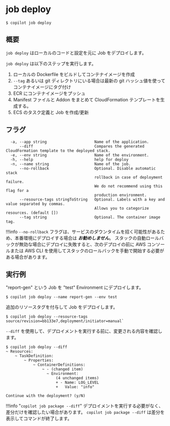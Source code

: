 # job deploy
```console
$ copilot job deploy
```

## 概要

`job deploy` はローカルのコードと設定を元に Job をデプロイします。

`job deploy` は以下のステップを実行します。

1. ローカルの Dockerfile をビルドしてコンテナイメージを作成
2. `--tag` あるいは git ディレクトリにいる場合は最新の git ハッシュ値を使ってコンテナイメージにタグ付け
3. ECR にコンテナイメージをプッシュ
4. Manifest ファイルと Addon をまとめて CloudFormation テンプレートを生成する。
5. ECS のタスク定義と Job を作成/更新

## フラグ

```
  -a, --app string                     Name of the application.
      --diff                           Compares the generated CloudFormation template to the deployed stack.
  -e, --env string                     Name of the environment.
  -h, --help                           help for deploy
  -n, --name string                    Name of the job.
      --no-rollback                    Optional. Disable automatic stack
                                       rollback in case of deployment failure.
                                       We do not recommend using this flag for a
                                       production environment.
      --resource-tags stringToString   Optional. Labels with a key and value separated by commas.
                                       Allows you to categorize resources. (default [])
      --tag string                     Optional. The container image tag.
```

!!!info
`--no-rollback` フラグは、サービスのダウンタイムを招く可能性があるため、本番環境にデプロイする場合は ***お勧めしません***。
スタックの自動ロールバックが無効な場合にデプロイに失敗すると、次のデプロイの前に AWS コンソールまたは AWS CLI を使用してスタックのロールバックを手動で開始する必要がある場合があります。

## 実行例

"report-gen" という Job を "test" Environment にデプロイします。
```console
$ copilot job deploy --name report-gen --env test
```

追加のリソースタグを付与して Job をデプロイします。
```console
$ copilot job deploy --resource-tags source/revision=bb133e7,deployment/initiator=manual`
```

`--diff` を使用して、デプロイメントを実行する前に、変更される内容を確認します。
```console
$ copilot job deploy --diff
~ Resources:
    ~ TaskDefinition:
        ~ Properties:
            ~ ContainerDefinitions:
                ~ - (changed item)
                  ~ Environment:
                      (4 unchanged items)
                      + - Name: LOG_LEVEL
                      +   Value: "info"

Continue with the deployment? (y/N)
```

!!!info "`copilot job package --diff`"
    デプロイメントを実行する必要がなく、差分だけを確認したい場合があります。
    `copilot job package --diff` は差分を表示してコマンドが終了します。
